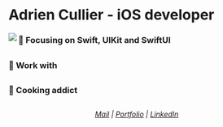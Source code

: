 # Adrien Cullier - iOS developer
<img align="left" src="https://images.unsplash.com/photo-1552255349-450c59a5ec8e?ixid=MnwxMjA3fDB8MHxwaG90by1wYWdlfHx8fGVufDB8fHx8&ixlib=rb-1.2.1&auto=format&fit=crop&w=300&q=80"/>

###  🔨 Focusing on Swift, UIKit and SwiftUI
##
###  💼 Work with
##
###  🍔 Cooking addict
##  
###### <div align="center">[Mail](cullieradrien@gmail.com) | [Portfolio](https://adrien-cullier.wixsite.com/portfolio) | [LinkedIn](https://www.linkedin.com/in/adrien-cullier/)</div>
